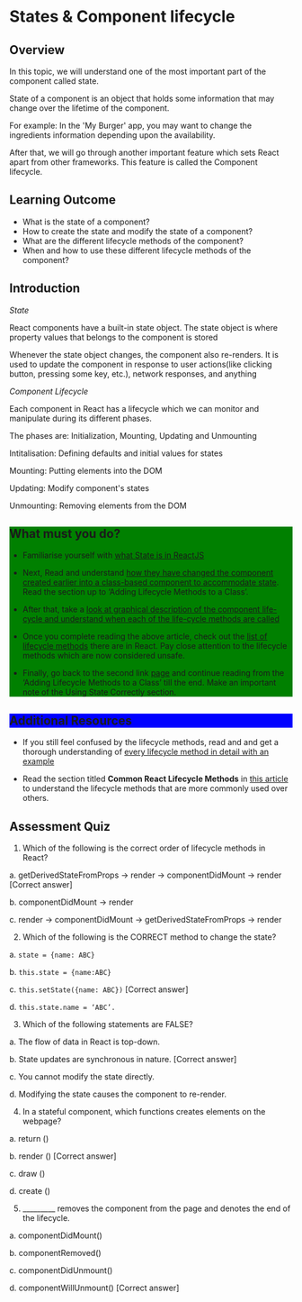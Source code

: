 # States & Component lifecycle

## Overview

In this topic, we will understand one of the most important part of the component called state.  

State of a component is an object that holds some information that may change over the lifetime of the component.

 For example: In the 'My Burger' app, you may want to change the ingredients information depending upon the availability. 

After that, we will go through another important feature which sets React apart from other frameworks. This feature is called the Component lifecycle.



## Learning Outcome

- What is the state of a component?
- How to create the state and modify the state of a component?
- What are the different lifecycle methods of the component?
- When and how to use these different lifecycle methods of the component?


## Introduction

*State*

React components have a built-in state object.
The state object is where property values that belongs to the component is stored

Whenever the state object changes, the component also re-renders.
It is used to update the component in response to user actions(like clicking button, pressing some key, etc.),  network responses, and anything


*Component Lifecycle*

Each component in React has a lifecycle which we can monitor and manipulate during its different phases.

The  phases are:  Initialization, Mounting, Updating and Unmounting

Intitalisation: Defining defaults and initial values for states

Mounting: Putting elements into the DOM

Updating: Modify component's states

Unmounting: Removing elements from the DOM

<div style="background-color: green">

## What must you do?


-	Familiarise yourself with [what State is in ReactJS](https://www.w3schools.com/react/react_state.asp)

-	Next, Read and understand [how they have changed the component created earlier into a class-based component to accommodate state](https://reactjs.org/docs/state-and-lifecycle.html). Read the section up to ‘Adding Lifecycle Methods to a Class’.

-	After that, take a [look at graphical description of the component life-cycle and understand when each of the life-cycle methods are called](https://www.geeksforgeeks.org/reactjs-lifecycle-components/)

-	Once you complete reading the above article, check out the [list of lifecycle methods](https://reactjs.org/docs/react-component.html) there are in React. Pay close attention to the lifecycle methods which are now considered unsafe. 


-	Finally, go back to the second link [page](https://reactjs.org/docs/state-and-lifecycle.html) and continue reading from the ‘Adding Lifecycle Methods to a Class’ till the end. 
Make an important note of the Using State Correctly section.

</div>

<div style="background-color: blue">

## Additional Resources
</div>

- If you still feel confused by the lifecycle methods, read and and get a thorough understanding of [every lifecycle method in detail with an example](https://www.w3schools.com/react/react_lifecycle.asp)

- Read the section titled **Common React Lifecycle Methods** in [this article](https://programmingwithmosh.com/javascript/react-lifecycle-methods/) to understand the lifecycle methods that are more commonly used over others.

</div>




## Assessment Quiz

1.	Which of the following is the correct order of lifecycle methods in React?

a.	getDerivedStateFromProps -> render -> componentDidMount -> render [Correct answer]

b.	componentDidMount -> render

c.	render -> componentDidMount -> getDerivedStateFromProps -> render

2.	Which of the following is the CORRECT method to change the state?

a.	`state = {name: ABC}`

b.	`this.state = {name:ABC}`

c.	`this.setState({name: ABC})` [Correct answer]

d.	`this.state.name = ‘ABC’.`

3.	Which of the following statements are FALSE?

a.	The flow of data in React is top-down.

b.	State updates are synchronous in nature. [Correct answer]

c.	You cannot modify the state directly.

d.	Modifying the state causes the component to re-render.

4.	In a stateful component, which functions creates elements on the webpage?

a.	return ()

b.	render () [Correct answer]

c.	draw ()

d.	create ()

5.	_________ removes the component from the page and denotes the end of the lifecycle.

a.	componentDidMount()

b.	componentRemoved()

c.	componentDidUnmount()

d.	componentWillUnmount() [Correct answer]
